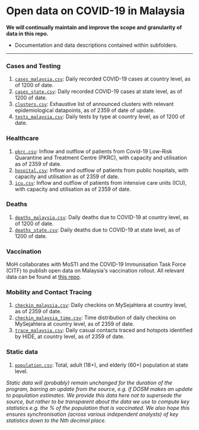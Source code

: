 # Open data on COVID-19 in Malaysia

**We will continually maintain and improve the scope and granularity of data in this repo.**
+ Documentation and data descriptions contained within subfolders. 

---

### Cases and Testing

1) [`cases_malaysia.csv`](/epidemic/cases_malaysia.csv): Daily recorded COVID-19 cases at country level, as of 1200 of date.
2) [`cases_state.csv`](/epidemic/cases_state.csv): Daily recorded COVID-19 cases at state level, as of 1200 of date.
3) [`clusters.csv`](/epidemic/clusters.csv): Exhaustive list of announced clusters with relevant epidemiological datapoints, as of 2359 of date of update.
4) [`tests_malaysia.csv`](/epidemic/tests_malaysia.csv): Daily tests by type at country level, as of 1200 of date.

### Healthcare

1) [`pkrc.csv`](/epidemic/cases_malaysia.csv): Inflow and outflow of patients from Covid-19 Low-Risk Quarantine and Treatment Centre (PKRC), with capacity and utilisation as of 2359 of date.
2) [`hospital.csv`](/epidemic/cases_malaysia.csv): Inflow and outflow of patients from public hospitals, with capacity and utilisation as of 2359 of date.
3) [`icu.csv`](/epidemic/cases_malaysia.csv): Inflow and outflow of patients from intensive care units (ICU), with capacity and utilisation as of 2359 of date.

### Deaths

1) [`deaths_malaysia.csv`](/epidemic/deaths_malaysia.csv): Daily deaths due to COVID-19 at country level, as of 1200 of date.
2) [`deaths_state.csv`](/epidemic/deaths_state.csv): Daily deaths due to COVID-19 at state level, as of 1200 of date.

### Vaccination

MoH collaborates with MoSTI and the COVID-19 Immunisation Task Force (CITF) to publish open data on Malaysia's vaccination rollout. All relevant data can be found at [this repo](https://github.com/CITF-Malaysia/citf-public).

### Mobility and Contact Tracing

1) [`checkin_malaysia.csv`](/mysejahtera/checkin_malaysia.csv): Daily checkins on MySejahtera at country level, as of 2359 of date.
2) [`checkin_malaysia_time.csv`](/mysejahtera/checkin_malaysia_time.csv): Time distribution of daily checkins on MySejahtera at country level, as of 2359 of date.
3) [`trace_malaysia.csv`](/mysejahtera/trace_malaysia.csv): Daily casual contacts traced and hotspots identified by HIDE, at country level, as of 2359 of date.

### Static data

1) [`population.csv`](/static/population.csv): Total, adult (18+), and elderly (60+) population at state level.

_Static data will (probably) remain unchanged for the duration of the program, barring an update from the source, e.g. if DOSM makes an update to population estimates. We provide this data here not to supersede the source, but rather to be transparent about the data we use to compute key statistics e.g. the % of the population that is vaccinated. We also hope this ensures synchronisation (across various independent analysts) of key statistics down to the Nth decimal place._
